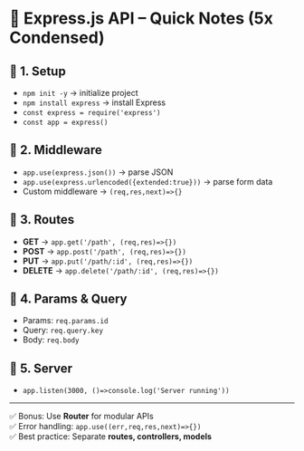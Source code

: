 # 🚀 Express.js API – Quick Notes (5x Condensed)

## 🔹 1. Setup
- `npm init -y` → initialize project  
- `npm install express` → install Express  
- `const express = require('express')`  
- `const app = express()`  

## 🔹 2. Middleware
- `app.use(express.json())` → parse JSON  
- `app.use(express.urlencoded({extended:true}))` → parse form data  
- Custom middleware → `(req,res,next)=>{}`  

## 🔹 3. Routes
- **GET** → `app.get('/path', (req,res)=>{})`  
- **POST** → `app.post('/path', (req,res)=>{})`  
- **PUT** → `app.put('/path/:id', (req,res)=>{})`  
- **DELETE** → `app.delete('/path/:id', (req,res)=>{})`  

## 🔹 4. Params & Query
- Params: `req.params.id`  
- Query: `req.query.key`  
- Body: `req.body`  

## 🔹 5. Server
- `app.listen(3000, ()=>console.log('Server running'))`  

---
✅ Bonus: Use **Router** for modular APIs  
✅ Error handling: `app.use((err,req,res,next)=>{})`  
✅ Best practice: Separate **routes, controllers, models**  
